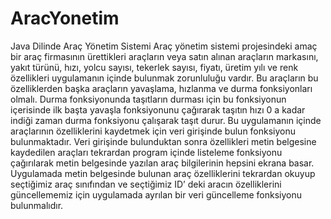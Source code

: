 # AracYonetim
Java Dilinde Araç Yönetim Sistemi
Araç yönetim sistemi projesindeki amaç bir araç firmasının ürettikleri araçların veya satın alınan araçların markasını, yakıt türünü, hızı, yolcu sayısı, tekerlek sayısı, fiyatı, üretim yılı ve renk özellikleri uygulamanın içinde bulunmak zorunluluğu vardır. Bu araçların bu özelliklerden başka araçların yavaşlama, hızlanma ve durma fonksiyonları olmalı. Durma fonksiyonunda taşıtların durması için bu fonksiyonun içerisinde ilk başta yavaşla fonksiyonunu çağırarak taşıtın hızı 0 a kadar indiği zaman durma fonksiyonu çalışarak taşıt durur. Bu uygulamanın içinde araçlarının özelliklerini kaydetmek için veri girişinde bulun fonksiyonu bulunmaktadır. Veri girişinde bulunduktan sonra özellikleri metin belgesine kaydedilen araçları tekrardan program içinde listeleme fonksiyonu çağırılarak metin belgesinde yazılan araç bilgilerinin hepsini ekrana basar. Uygulamada metin belgesinde bulunan araç özelliklerini tekrardan okuyup seçtiğimiz araç sınıfından ve seçtiğimiz ID’ deki aracın özelliklerini güncellememiz için uygulamada ayrılan bir veri güncelleme fonksiyonu bulunmalıdır.
